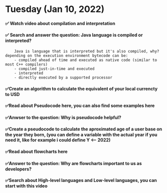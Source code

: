 # Tuesday (Jan 10, 2022)
#### ✅ Watch video about compilation and interpretation
#### ✅ Search and answer the question: Java language is compiled or interpreted?
        Java is language that is interpreted but it's also compiled, why? depending on the execution environment bytecode can be:
        - compiled ahead of time and executed as native code (similar to most C++ compilers)
        - compiled just-in-time and executed
        - interpreted
        - directly executed by a supported processor
#### ✅Create an algorithm to calculate the equivalent of your local currencty to USD
#### ✅Read about Pseudocode here, you can also find some examples here
#### ✅Anwser to the question: Why is pseudocode helpful?
#### ✅Create a pseudocode to calculate the aproximated age of a user base on the year they born, (you can define a variable with the actual year if you need it, like for example i could define Y <-- 2022)
#### ✅Read about flowcharts here
#### ✅Answer to the question: Why are flowcharts important to us as developers?
#### ✅Search about High-level languages and Low-level languages, you can start with this video
